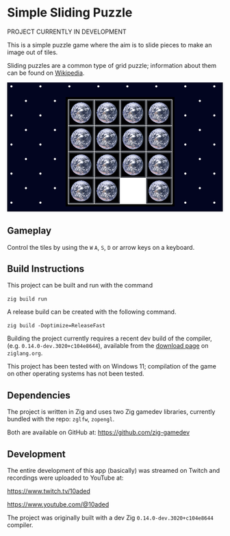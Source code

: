 # Simple Sliding Puzzle

PROJECT CURRENTLY IN DEVELOPMENT

This is a simple puzzle game where the aim is to slide pieces to make an image out of tiles.

Sliding puzzles are a common type of grid puzzle; information about them can be found on [Wikipedia](https://en.wikipedia.org/wiki/Sliding_puzzle).

![Screenshot](screenshot.png "An screenshot of the in-development game.")

## Gameplay

Control the tiles by using the `W` `A`, `S`, `D` or arrow keys on a keyboard.

## Build Instructions

This project can be built and run with the command

`zig build run`

A release build can be created with the following command.

`zig build -Doptimize=ReleaseFast`

Building the project currently requires a recent dev build of the compiler, (e.g. `0.14.0-dev.3020+c104e8644`), available from the [download page](https://ziglang.org/download/) on `ziglang.org`.

This project has been tested with on Windows 11; compilation of the game on other operating systems has not been tested.

## Dependencies

The project is written in Zig and uses two Zig gamedev libraries, currently bundled with the repo: `zglfw`, `zopengl`.

Both are available on GitHub at: https://github.com/zig-gamedev

## Development

The entire development of this app (basically) was streamed on Twitch and recordings were uploaded to YouTube at:

https://www.twitch.tv/10aded

https://www.youtube.com/@10aded

The project was originally built with a dev Zig `0.14.0-dev.3020+c104e8644` compiler.

